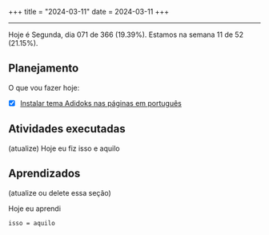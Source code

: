 +++
title = "2024-03-11"
date = 2024-03-11
+++

---

Hoje é Segunda, dia 071 de 366 (19.39%). Estamos na semana 11 de 52 (21.15%).

## Planejamento

O que vou fazer hoje:

- [x] [Instalar tema Adidoks nas páginas em português](https://github.com/OmnicodeSolutions/worklog-luisa/issues/4)

## Atividades executadas

(atualize) Hoje eu fiz isso e aquilo

## Aprendizados

(atualize ou delete essa seção)

Hoje eu aprendi
```
isso = aquilo
```

